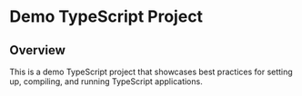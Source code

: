 # Demo TypeScript Project

## Overview
This is a demo TypeScript project that showcases best practices for setting up, compiling, and running TypeScript applications.

